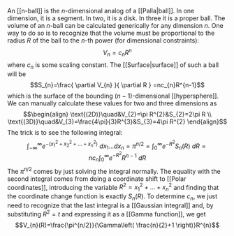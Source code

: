 An [[n-ball]] is the $n$-dimensional analog of a [[Palla|ball]]. In one dimension, it is a segment. In two, it is a disk. In three it is a proper ball. The volume of an $n$-ball can be calculated generically for any dimension $n$. One way to do so is to recognize that the volume must be proportional to the radius $R$ of the ball to the $n$-th power (for dimensional constraints):
$$V_{n}=c_{n}R^{n}$$
where $c_{n}$ is some scaling constant. The [[Surface|surface]] of such a ball will be
$$S_{n}=\frac{ \partial V_{n} }{ \partial R } =nc_{n}R^{n-1}$$
which is the surface of the bounding $(n-1)$-dimensional [[hypersphere]]. We can manually calculate these values for two and three dimensions as
$$\begin{align}
\text{(2D)}\quad&V_{2}=\pi R^{2}&S_{2}=2\pi R \\
\text{(3D)}\quad&V_{3}=\frac{4\pi}{3}R^{3}&S_{3}=4\pi R^{2}
\end{align}$$
The trick is to see the following integral:
$$\int_{-\infty}^{\infty} e^{-(x_{1}^{2}+x_{2}^{2}+\ldots+x_{n}^{2})} \ dx_{1}\ldots dx_{n}=\pi^{n/2}=\int_{0}^{\infty}e^{-R^{2}}S_{n}(R)\ dR=nc_{n}\int_{0}^{\infty}e^{-R^{2}}R^{n-1}\ dR$$
The $\pi^{n/2}$ comes by just solving the integral normally. The equality with the second integral comes from doing a coordinate shift to [[Polar coordinates]], introducing the variable $R^{2}=x_{1}^{2}+\ldots+x_{n}^{2}$ and finding that the coordinate change function is exactly $S_{n}(R)$. To determine $c_{n}$, we just need to recognize that the last integral is a [[Gaussian integral]] and, by substituting $R^{2}=t$ and expressing it as a [[Gamma function]], we get
$$V_{n}(R)=\frac{\pi^{n/2}}{\Gamma\left( \frac{n}{2}+1 \right)}R^{n}$$
